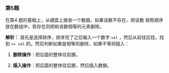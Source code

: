 

### 第5题

在第4 题的基础上，从键盘上接收一个数据，如果该数不存在，把该数
按照顺序放在数组中，若存在则把和该数相等的元素删除。

**解析：** 首先是选择排序，排序完了之后输入一个数字 `val` ，然后从前往后找，找到 `>= val` 的。然后判断如果是相等则删除，如果不等则插入：

1. **删除操作**：把后面的整体往前挪。

2. **插入操作**：把后面的整体往后挪，然后插入数据。

